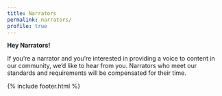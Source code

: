 ```yaml
---
title: Narrators
permalink: narrators/
profile: true
---
```


**Hey Narrators!**

If you’re a narrator and you’re interested in providing a voice to content in our community, we’d like to hear from you. Narrators who meet our standards and requirements will be compensated for their time. 

{% include footer.html %}